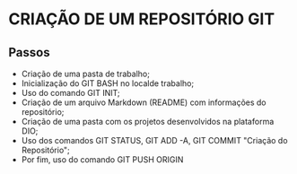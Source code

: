 # CRIAÇÃO DE UM REPOSITÓRIO GIT
## Passos
 - Criação de uma pasta de trabalho;
 - Inicialização do GIT BASH no localde trabalho;
 - Uso do comando GIT INIT;
 - Criação de um arquivo Markdown (README) com informações do repositório;
 - Criação de uma pasta com os projetos desenvolvidos na plataforma DIO;
 - Uso dos comandos GIT STATUS, GIT ADD -A, GIT COMMIT "Criação do Repositório";
 - Por fim, uso do comando GIT PUSH ORIGIN
 

